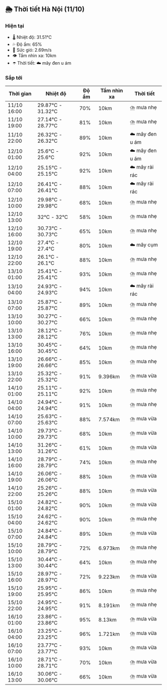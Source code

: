 ## 🌦️ Thời tiết Hà Nội (11/10)

### Hiện tại

- 🌡️ Nhiệt độ: 31.51℃
- 💦 Độ ẩm: 65%
- 💨 Sức gió: 2.69m/s
- 👁️ Tầm nhìn xa: 10km
- ☂️ Thời tiết: ☁️ mây đen u ám

### Sắp tới

| Thời gian | Nhiệt độ | Độ ẩm | Tầm nhìn xa | Thời tiết |
| --- | --- | --- | --- | --- |
| 11/10 16:00 | 29.87℃ - 31.32℃ | 70% | 10km | ⛈️ mưa nhẹ |
| 11/10 19:00 | 27.14℃ - 28.77℃ | 81% | 10km | ⛈️ mưa nhẹ |
| 11/10 22:00 | 26.32℃ - 26.32℃ | 89% | 10km | ☁️ mây đen u ám |
| 12/10 01:00 | 25.6℃ - 25.6℃ | 92% | 10km | ☁️ mây đen u ám |
| 12/10 04:00 | 25.15℃ - 25.15℃ | 92% | 10km | ☁️ mây rải rác |
| 12/10 07:00 | 26.41℃ - 26.41℃ | 88% | 10km | ☁️ mây rải rác |
| 12/10 10:00 | 29.98℃ - 29.98℃ | 68% | 10km | ⛈️ mưa nhẹ |
| 12/10 13:00 | 32℃ - 32℃ | 58% | 10km | ⛈️ mưa nhẹ |
| 12/10 16:00 | 30.73℃ - 30.73℃ | 65% | 10km | ⛈️ mưa nhẹ |
| 12/10 19:00 | 27.4℃ - 27.4℃ | 80% | 10km | ☁️ mây cụm |
| 12/10 22:00 | 26.1℃ - 26.1℃ | 88% | 10km | ⛈️ mưa nhẹ |
| 13/10 01:00 | 25.41℃ - 25.41℃ | 93% | 10km | ⛈️ mưa nhẹ |
| 13/10 04:00 | 24.93℃ - 24.93℃ | 94% | 10km | ☁️ mây rải rác |
| 13/10 07:00 | 25.87℃ - 25.87℃ | 89% | 10km | ⛈️ mưa nhẹ |
| 13/10 10:00 | 30.27℃ - 30.27℃ | 66% | 10km | ⛈️ mưa nhẹ |
| 13/10 13:00 | 28.12℃ - 28.12℃ | 76% | 10km | ⛈️ mưa nhẹ |
| 13/10 16:00 | 30.45℃ - 30.45℃ | 64% | 10km | ⛈️ mưa nhẹ |
| 13/10 19:00 | 26.66℃ - 26.66℃ | 85% | 10km | ⛈️ mưa nhẹ |
| 13/10 22:00 | 25.32℃ - 25.32℃ | 91% | 9.396km | ⛈️ mưa vừa |
| 14/10 01:00 | 25.11℃ - 25.11℃ | 92% | 10km | ⛈️ mưa nhẹ |
| 14/10 04:00 | 24.94℃ - 24.94℃ | 91% | 10km | ⛈️ mưa nhẹ |
| 14/10 07:00 | 25.63℃ - 25.63℃ | 88% | 7.574km | ⛈️ mưa vừa |
| 14/10 10:00 | 29.73℃ - 29.73℃ | 68% | 10km | ⛈️ mưa vừa |
| 14/10 13:00 | 31.26℃ - 31.26℃ | 61% | 10km | ⛈️ mưa vừa |
| 14/10 16:00 | 28.79℃ - 28.79℃ | 74% | 10km | ⛈️ mưa nhẹ |
| 14/10 19:00 | 26.06℃ - 26.06℃ | 88% | 10km | ⛈️ mưa vừa |
| 14/10 22:00 | 25.26℃ - 25.26℃ | 88% | 10km | ⛈️ mưa vừa |
| 15/10 01:00 | 24.82℃ - 24.82℃ | 90% | 10km | ⛈️ mưa vừa |
| 15/10 04:00 | 24.62℃ - 24.62℃ | 90% | 10km | ⛈️ mưa nhẹ |
| 15/10 07:00 | 24.84℃ - 24.84℃ | 89% | 10km | ⛈️ mưa vừa |
| 15/10 10:00 | 28.79℃ - 28.79℃ | 72% | 6.973km | ⛈️ mưa nhẹ |
| 15/10 13:00 | 30.44℃ - 30.44℃ | 64% | 10km | ⛈️ mưa nhẹ |
| 15/10 16:00 | 28.97℃ - 28.97℃ | 72% | 9.223km | ⛈️ mưa vừa |
| 15/10 19:00 | 25.95℃ - 25.95℃ | 86% | 10km | ⛈️ mưa nhẹ |
| 15/10 22:00 | 24.95℃ - 24.95℃ | 91% | 8.191km | ⛈️ mưa nhẹ |
| 16/10 01:00 | 23.86℃ - 23.86℃ | 95% | 8.13km | ⛈️ mưa vừa |
| 16/10 04:00 | 23.25℃ - 23.25℃ | 96% | 1.721km | ⛈️ mưa vừa |
| 16/10 07:00 | 23.77℃ - 23.77℃ | 93% | 10km | ⛈️ mưa vừa |
| 16/10 10:00 | 28.71℃ - 28.71℃ | 70% | 10km | ⛈️ mưa vừa |
| 16/10 13:00 | 30.06℃ - 30.06℃ | 66% | 10km | ⛈️ mưa vừa |
